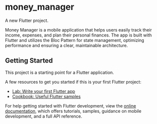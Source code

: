 # money_manager

A new Flutter project.

Money Manager is a mobile application that helps users easily track their income, expenses, and plan their personal finances. The app is built with Flutter and utilizes the Bloc Pattern for state management, optimizing performance and ensuring a clear, maintainable architecture.

## Getting Started

This project is a starting point for a Flutter application.

A few resources to get you started if this is your first Flutter project:

- [Lab: Write your first Flutter app](https://docs.flutter.dev/get-started/codelab)
- [Cookbook: Useful Flutter samples](https://docs.flutter.dev/cookbook)

For help getting started with Flutter development, view the
[online documentation](https://docs.flutter.dev/), which offers tutorials,
samples, guidance on mobile development, and a full API reference.
